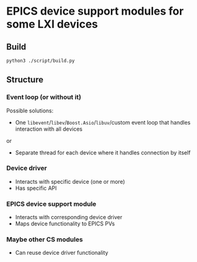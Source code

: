 # EPICS device support modules for some LXI devices

## Build
```sh
python3 ./script/build.py
```

## Structure

### Event loop (or without it)

Possible solutions:

+ One `libevent`/`libev`/`Boost.Asio`/`libuv`/custom event loop that handles interaction with all devices

or

+ Separate thread for each device where it handles connection by itself

### Device driver
+ Interacts with specific device (one or more)
+ Has specific API

### EPICS device support module
+ Interacts with corresponding device driver
+ Maps device functionality to EPICS PVs

### Maybe other CS modules
+ Can reuse device driver functionality
